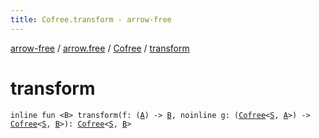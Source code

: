 ```yaml
---
title: Cofree.transform - arrow-free
---
```


[arrow-free](../../index.html) / [arrow.free](../index.html) / [Cofree](index.html) / [transform](./transform.html)

# transform

`inline fun <B> transform(f: (`[`A`](index.html#A)`) -> `[`B`](transform.html#B)`, noinline g: (`[`Cofree`](index.html)`<`[`S`](index.html#S)`, `[`A`](index.html#A)`>) -> `[`Cofree`](index.html)`<`[`S`](index.html#S)`, `[`B`](transform.html#B)`>): `[`Cofree`](index.html)`<`[`S`](index.html#S)`, `[`B`](transform.html#B)`>`